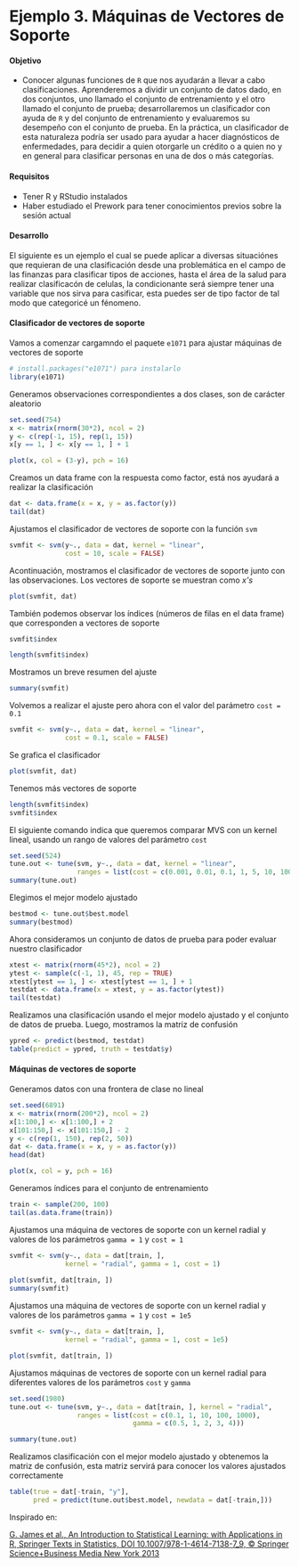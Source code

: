 # Ejemplo 3. Máquinas de Vectores de Soporte

#### Objetivo 

- Conocer algunas funciones de `R` que nos ayudarán a llevar a cabo clasificaciones. Aprenderemos a dividir un conjunto de datos dado, en dos conjuntos, uno llamado el conjunto de entrenamiento y el otro llamado el conjunto de prueba; desarrollaremos un clasificador con ayuda de `R` y del conjunto de entrenamiento y evaluaremos su desempeño con el conjunto de prueba. En la práctica, un clasificador de esta naturaleza podría ser usado para ayudar a hacer diagnósticos de enfermedades, para decidir a quien otorgarle un crédito o a quien no y en general para clasificar personas en una de dos o más categorías.

#### Requisitos

- Tener R y RStudio instalados
- Haber estudiado el Prework para tener conocimientos previos sobre la sesión actual

#### Desarrollo
El siguiente es un ejemplo el cual se puede aplicar a diversas situaciónes que requieran de una clasificación desde una problemática en el campo de las finanzas para clasificar tipos de acciones, hasta el área de la salud para realizar clasificacón de celulas, la condicionante será siempre tener una variable que nos sirva para casificar, esta puedes ser de tipo factor de tal modo que categoricé un fénomeno.

#### Clasificador de vectores de soporte

Vamos a comenzar cargamndo el paquete `e1071` para ajustar máquinas de vectores de soporte

```R
# install.packages("e1071") para instalarlo
library(e1071) 
```

Generamos observaciones correspondientes a dos clases, son de carácter aleatorio

```R
set.seed(754)
x <- matrix(rnorm(30*2), ncol = 2)
y <- c(rep(-1, 15), rep(1, 15))
x[y == 1, ] <- x[y == 1, ] + 1
```

```R
plot(x, col = (3-y), pch = 16)
```

Creamos un data frame con la respuesta como factor, está nos ayudará a realizar la clasificación

```R
dat <- data.frame(x = x, y = as.factor(y))
tail(dat)
```

Ajustamos el clasificador de vectores de soporte con la función `svm`

```R
svmfit <- svm(y~., data = dat, kernel = "linear", 
              cost = 10, scale = FALSE)
```

Acontinuación, mostramos el clasificador de vectores de soporte junto con las observaciones. Los vectores de soporte se muestran como *x's*

```R
plot(svmfit, dat)
```

También podemos observar los índices (números de filas en el data frame) que corresponden a vectores de soporte

```R
svmfit$index
```

```R
length(svmfit$index)
```

Mostramos un breve resumen del ajuste

```R
summary(svmfit)
```

Volvemos a realizar el ajuste pero ahora con el valor del parámetro `cost = 0.1`

```R
svmfit <- svm(y~., data = dat, kernel = "linear", 
              cost = 0.1, scale = FALSE)
```

Se grafica el clasificador
```R
plot(svmfit, dat)
```

Tenemos más vectores de soporte

```R
length(svmfit$index)
svmfit$index
```

El siguiente comando indica que queremos comparar MVS con un kernel lineal, usando un rango de valores del parámetro `cost`

```R
set.seed(524)
tune.out <- tune(svm, y~., data = dat, kernel = "linear", 
                 ranges = list(cost = c(0.001, 0.01, 0.1, 1, 5, 10, 100)))
summary(tune.out)
```

Elegimos el mejor modelo ajustado

```R
bestmod <- tune.out$best.model
summary(bestmod)
```

Ahora consideramos un conjunto de datos de prueba para poder evaluar nuestro clasificador

```R
xtest <- matrix(rnorm(45*2), ncol = 2)
ytest <- sample(c(-1, 1), 45, rep = TRUE)
xtest[ytest == 1, ] <- xtest[ytest == 1, ] + 1
testdat <- data.frame(x = xtest, y = as.factor(ytest))
tail(testdat)
```

Realizamos una clasificación usando el mejor modelo ajustado y el conjunto de datos de prueba. Luego, mostramos la matriz de confusión

```R
ypred <- predict(bestmod, testdat)
table(predict = ypred, truth = testdat$y)
```

#### Máquinas de vectores de soporte

Generamos datos con una frontera de clase no lineal

```R
set.seed(6891)
x <- matrix(rnorm(200*2), ncol = 2)
x[1:100,] <- x[1:100,] + 2
x[101:150,] <- x[101:150,] - 2
y <- c(rep(1, 150), rep(2, 50))
dat <- data.frame(x = x, y = as.factor(y))
head(dat)
```

```R
plot(x, col = y, pch = 16)
```

Generamos índices para el conjunto de entrenamiento

```R
train <- sample(200, 100)
tail(as.data.frame(train))
```

Ajustamos una máquina de vectores de soporte con un kernel radial y valores de los parámetros `gamma = 1` y `cost = 1`

```R
svmfit <- svm(y~., data = dat[train, ], 
              kernel = "radial", gamma = 1, cost = 1)
	      
plot(svmfit, dat[train, ])
summary(svmfit)
```

Ajustamos una máquina de vectores de soporte con un kernel radial y valores de los parámetros `gamma = 1` y `cost = 1e5`

```R
svmfit <- svm(y~., data = dat[train, ], 
              kernel = "radial", gamma = 1, cost = 1e5)
```

```R
plot(svmfit, dat[train, ])
```

Ajustamos máquinas de vectores de soporte con un kernel radial para diferentes valores de los parámetros `cost` y `gamma`

```R
set.seed(1980)
tune.out <- tune(svm, y~., data = dat[train, ], kernel = "radial", 
                 ranges = list(cost = c(0.1, 1, 10, 100, 1000), 
                               gamma = c(0.5, 1, 2, 3, 4)))
```

```R
summary(tune.out)
```

Realizamos clasificación con el mejor modelo ajustado y obtenemos la matriz de confusión, esta matriz servirá para conocer los valores ajustados correctamente

```R
table(true = dat[-train, "y"], 
      pred = predict(tune.out$best.model, newdata = dat[-train,]))
```

Inspirado en: 

[G. James et al., An Introduction to Statistical Learning: with Applications in R, Springer Texts in Statistics, DOI 10.1007/978-1-4614-7138-7_9, © Springer Science+Business Media New York 2013](http://faculty.marshall.usc.edu/gareth-james/ISL/)
